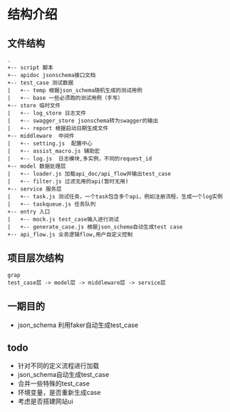 # 结构介绍

## 文件结构 
```
.
+-- script 脚本
+-- apidoc jsonschema接口文档
+-- test_case 测试数据
|   +-- temp 根据json_schema随机生成的测试用例
|   +-- base 一些必须跑的测试用例（手写）
+-- store 临时文件
|   +-- log_store 日志文件
|   +-- swagger_store jsonschema转为swagger的输出
|   +-- report 根据启动日期生成文件
+-- middleware  中间件
|   +-- setting.js  配置中心
|   +-- assist_macro.js 辅助宏
|   +-- log.js  日志模块,多实例，不同的request_id
+-- model 数据处理层
|   +-- loader.js 加载api_doc/api_flow并输出test_case
|   +-- filter.js 过滤无用的api(暂时无用)
+-- service 服务层
|   +-- task.js 测试任务，一个task包含多个api，例如注册流程，生成一个log实例
|   +-- taskqueue.js 任务队列
+-- entry 入口
|   +-- mock.js test_case输入进行测试
|   +-- generate_case.js 根据json_schema自动生成test case
+-- api_flow.js 业务逻辑flow,用户自定义控制 
```

## 项目层次结构
```
grap
test_case层 -> model层 -> middleware层 -> service层           
```

## 一期目的
- json_schema 利用faker自动生成test_case

## todo
- 针对不同的定义流程进行加载
- json_schema自动生成test_case
- 合并一些特殊的test_case
- 环境变量，是否重新生成case
- 考虑是否搭建网站ui
